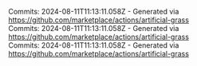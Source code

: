 Commits: 2024-08-11T11:13:11.058Z - Generated via https://github.com/marketplace/actions/artificial-grass
<br>
Commits: 2024-08-11T11:13:11.058Z - Generated via https://github.com/marketplace/actions/artificial-grass
<br>
Commits: 2024-08-11T11:13:11.058Z - Generated via https://github.com/marketplace/actions/artificial-grass
<br>
